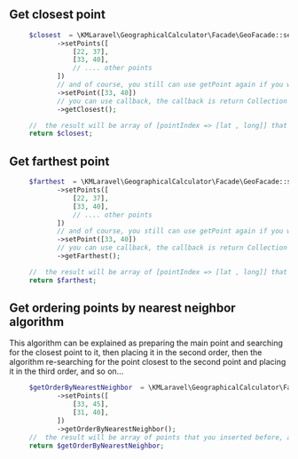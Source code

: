 Get closest point
---------------
```php
     $closest  = \KMLaravel\GeographicalCalculator\Facade\GeoFacade::setMainPoint([22, 37])
            ->setPoints([
                [22, 37],
                [33, 40],
                // .... other points
            ])
            // and of course, you still can use getPoint again if you want.
            ->setPoint([33, 40])
            // you can use callback, the callback is return Collection instance of result.
            ->getClosest();

     //  the result will be array of [pointIndex => [lat , long]] that you inserted before.
     return $closest;
```
Get farthest point
---------------
```php
     $farthest  = \KMLaravel\GeographicalCalculator\Facade\GeoFacade::setMainPoint([22, 37])
            ->setPoints([
                [22, 37],
                [33, 40],
                // .... other points
            ])
            // and of course, you still can use getPoint again if you want.
            ->setPoint([33, 40])
            // you can use callback, the callback is return Collection instance of result.
            ->getFarthest();

     //  the result will be array of [pointIndex => [lat , long]] that you inserted before.
     return $farthest;
```

Get ordering points by nearest neighbor algorithm
---------------
This algorithm can be explained as preparing the main point and searching for the closest point to it, then placing it in the second order,
then the algorithm re-searching for the point closest to the second point and placing it in the third order, and so on...
```php
     $getOrderByNearestNeighbor  = \KMLaravel\GeographicalCalculator\Facade\GeoFacade::setMainPoint([22, 37])
            ->setPoints([
                [33, 45],
                [31, 40],
            ])
            ->getOrderByNearestNeighbor();
     //  the result will be array of points that you inserted before, and this points are ordered as we explain above.
     return $getOrderByNearestNeighbor;
```

